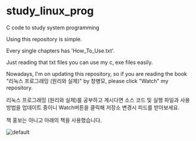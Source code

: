# study_linux_prog
C code to study system programming

Using this repository is simple.

Every single chapters has 'How_To_Use.txt'. 

Just reading that txt files you can use my c, exe files easily.

Nowadays, I'm on updating this repository, so if you are reading the book "리눅스 프로그래밍 (원리와 실제)" by 창병모, please click "Watch" my repository.

리눅스 프로그래밍 (원리와 실제)를 공부하고 계시다면 소스 코드 및 실행 파일과 사용 방법을 업데이트 중이니 Watch버튼을 클릭해 저장소 변경시 피드를 받아보세요.


책 홍보는 아니고 아래의 책을 사용했습니다.

![default](https://user-images.githubusercontent.com/36785390/38403284-60198a22-399d-11e8-9483-33ba548aa610.png)
